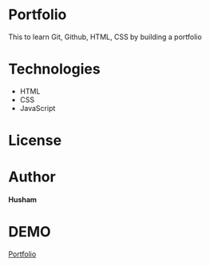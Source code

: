 # Portfolio
This to learn Git, Github, HTML, CSS by building a portfolio
# Technologies 
- HTML
- CSS
- JavaScript
# License
# Author
#### Husham
# DEMO
[Portfolio](https://husham2019.github.io/task1/)
